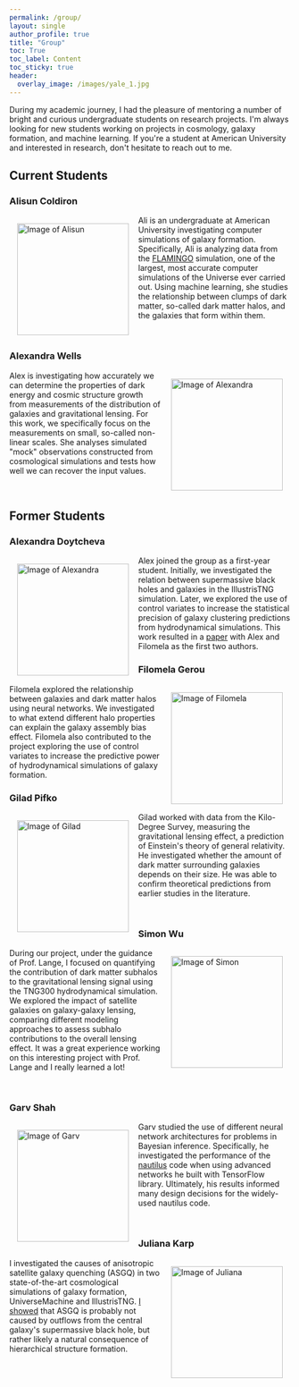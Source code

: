 ```yaml
---
permalink: /group/
layout: single
author_profile: true
title: "Group"
toc: True
toc_label: Content
toc_sticky: true
header:
  overlay_image: /images/yale_1.jpg
---
```


During my academic journey, I had the pleasure of mentoring a number of bright and curious undergraduate students on research projects. I'm always looking for new students working on projects in cosmology, galaxy formation, and machine learning. If you're a student at American University and interested in research, don't hesitate to reach out to me.

## Current Students

### Alisun Coldiron

<img src="{{ site.url }}{{ site.baseurl }}/images/ali.png" alt="Image of Alisun" align="left" width="200em" style="padding: 1em 1em 1em 1em">

Ali is an undergraduate at American University investigating computer simulations of galaxy formation. Specifically, Ali is analyzing data from the [FLAMINGO](https://skyandtelescope.org/astronomy-news/largest-ever-computer-simulation-of-the-universe/) simulation, one of the largest, most accurate computer simulations of the Universe ever carried out. Using machine learning, she studies the relationship between clumps of dark matter, so-called dark matter halos, and the galaxies that form within them.

<br>

### Alexandra Wells

<img src="{{ site.url }}{{ site.baseurl }}/images/alex_w.png" alt="Image of Alexandra" align="right" width="200em" style="padding: 1em 1em 1em 1em">

Alex is investigating how accurately we can determine the properties of dark energy and cosmic structure growth from measurements of the distribution of galaxies and gravitational lensing. For this work, we specifically focus on the measurements on small, so-called non-linear scales. She analyses simulated "mock" observations constructed from cosmological simulations and tests how well we can recover the input values.

<br>

## Former Students

### Alexandra Doytcheva

<img src="{{ site.url }}{{ site.baseurl }}/images/alex_d.png" alt="Image of Alexandra" align="left" width="200em" style="padding: 1em 1em 1em 1em">

Alex joined the group as a first-year student. Initially, we investigated the relation between supermassive black holes and galaxies in the IllustrisTNG simulation. Later, we explored the use of control variates to increase the statistical precision of galaxy clustering predictions from hydrodynamical simulations. This work resulted in a [paper](https://arxiv.org/abs/2410.14546) with Alex and Filomela as the first two authors.

### Filomela Gerou

<img src="{{ site.url }}{{ site.baseurl }}/images/filomela.png" alt="Image of Filomela" align="right" width="200em" style="padding: 1em 1em 1em 1em">

Filomela explored the relationship between galaxies and dark matter halos using neural networks. We investigated to what extend different halo properties can explain the galaxy assembly bias effect. Filomela also contributed to the project exploring the use of control variates to increase the predictive power of hydrodynamical simulations of galaxy formation.

### Gilad Pifko

<img src="{{ site.url }}{{ site.baseurl }}/images/gilad.png" alt="Image of Gilad" align="left" width="200em" style="padding: 1em 1em 1em 1em">

Gilad worked with data from the Kilo-Degree Survey, measuring the gravitational lensing effect, a prediction of Einstein's theory of general relativity. He investigated whether the amount of dark matter surrounding galaxies depends on their size. He was able to confirm theoretical predictions from earlier studies in the literature.

<br>

### Simon Wu

<img src="{{ site.url }}{{ site.baseurl }}/images/simon.png" alt="Image of Simon" align="right" width="200em" style="padding: 1em 1em 1em 1em">

During our project, under the guidance of Prof. Lange, I focused on quantifying the contribution of dark matter subhalos to the gravitational lensing signal using the TNG300 hydrodynamical simulation. We explored the impact of satellite galaxies on galaxy-galaxy lensing, comparing different modeling approaches to assess subhalo contributions to the overall lensing effect. It was a great experience working on this interesting project with Prof. Lange and I really learned a lot!

<br>

### Garv Shah

<img src="{{ site.url }}{{ site.baseurl }}/images/garv.png" alt="Image of Garv" align="left" width="200em" style="padding: 1em 1em 1em 1em">

Garv studied the use of different neural network architectures for problems in Bayesian inference. Specifically, he investigated the performance of the [nautilus](https://github.com/johannesulf/nautilus) code when using advanced networks he built with TensorFlow library. Ultimately, his results informed many design decisions for the widely-used nautilus code.

<br>

### Juliana Karp

<img src="{{ site.url }}{{ site.baseurl }}/images/juliana.png" alt="Image of Juliana" align="right" width="200em" style="padding: 1em 1em 1em 1em">

I investigated the causes of anisotropic satellite galaxy quenching (ASGQ) in two state-of-the-art cosmological simulations of galaxy formation, UniverseMachine and IllustrisTNG. [I showed](https://ui.adsabs.harvard.edu/abs/2023ApJ...949L..13K/abstract) that ASGQ is probably not caused by outflows from the central galaxy's supermassive black hole, but rather likely a natural consequence of hierarchical structure formation.
